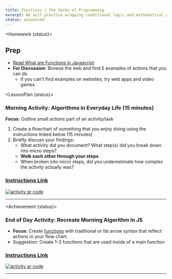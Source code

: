 ```yaml
---
title: Functions | The Verbs of Programming
excerpt: We will practice wrapping conditional logic and mathematical expressions within functions for increased reusability.
status: announced
---
```


<script>
	import Homework from "$lib/components/Homework.svelte";
	import LessonPlan from "$lib/components/LessonPlan.svelte";
	import Achievement from "$lib/components/Achievement.svelte";
</script>

<Homework {status}>

<h2>Prep</h2>

- [Read What are Functions in Javascript](<https://www.freecodecamp.org/news/what-are-functions-in-javascript-a-beginners-guide/#:~:text=A%20function%20is%20a%20block,prompt()%2C%20and%20confirm().>)
- **For Discussion**: Browse the web and find 5 examples of actions that you can do
  - if you can't find examples on websites, try web apps and video games

</Homework>

<LessonPlan {status}>

### Morning Activity: Algorithms in Everyday Life (15 minutes)

**Focus**: Outline small actions part of an activity/task

1. Create a flowchart of something that you enjoy doing using the instructions linked below (15 minutes)
2. Briefly discuss your findings:
   - What activity did you document? What step(s) did you break down into micro steps?
   - **Walk each other through your steps**
   - When broken into micro steps, did you underestimate how complex the activity actually was?

<a href="https://gist.github.com/lilyx13/423ffbe6e8da87497b134985ba90ab15">
  <h3>Instructions Link</h3>
  <img src="/images/qr-codes/algorithm-activity.png" alt="activity qr code">
</a>

---

</LessonPlan>

<Achievement {status}>

### End of Day Activity: Recreate Morning Algorithm in JS

- **Focus**: Create [functions](https://developer.mozilla.org/en-US/docs/Web/JavaScript/Reference/Functions) with traditional or fat arrow syntax that reflect actions in your flow chart.
- Suggestion: Create 1-3 functions that are used inside of a main function

<a href="https://gist.github.com/lilyx13/c81f1e72f83586efcd97206b806fd494">
  <h3>Instructions Link</h3>
  <img src="/images/qr-codes/algorithm-followup-activity.png" alt="activity qr code">
</a>

---

</Achievement>
